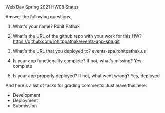 
Web Dev Spring 2021 HW08 Status

Answer the following questions:


1. What's your name?
Rohit Pathak


2. What's the URL of the github repo with your work for this HW?
https://github.com/rohitppathak/events-app-spa.git


3. What's the URL that you deployed to?
events-spa.rohitpathak.us


4. Is your app functionality complete? If not, what's missing?
Yes, complete


5. Is your app properly deployed? If not, what went wrong?
Yes, deployed




And here's a list of tasks for grading comments. Just leave this here:
 - Development
 - Deployment
 - Submission
